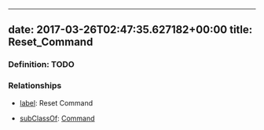 
---
date: 2017-03-26T02:47:35.627182+00:00
title: Reset_Command
---
### Definition: TODO

### Relationships

* [label](http://www.w3.org/2000/01/rdf-schema#label): Reset Command

* [subClassOf](http://www.w3.org/2000/01/rdf-schema#subClassOf): [Command](https://brickschema.org/schema/1.0/Brick#Command)
